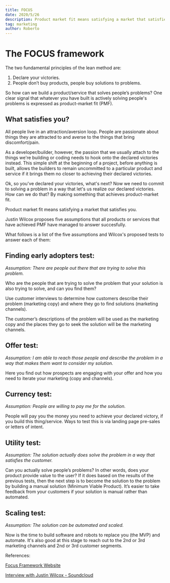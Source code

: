 ```yaml
---
title: FOCUS
date: 2020/5/26
description: Product market fit means satisfying a market that satisfies you.
tag: marketing
author: Roberto
---
```


# The FOCUS framework

The two fundamental principles of the lean method are:

1. Declare your victories.
2. People don’t buy products, people buy solutions to problems.

So how can we build a product/service that solves people’s problems? One clear signal that whatever you have built is actively solving people's problems is expressed as product-market fit (PMF).

## What satisfies you?

All people live in an attraction/aversion loop. People are passionate about things they are attracted to and averse to the things that bring discomfort/pain.

As a developer/builder, however, the passion that we usually attach to the things we're building or coding needs to hook onto the declared victories instead. This simple shift at the beginning of a project, before anything is built, allows the builders to remain uncommitted to a particular product and service if it brings them no closer to achieving their declared victories.

Ok, so you've declared your victories, what's next? Now we need to commit to solving a problem in a way that let's us realize our declared victories. How can we do that? By making something that achieves product-market fit.

Product market fit means satisfying a market that satisfies you.

Justin Wilcox proposes five assumptions that all products or services that have achieved PMF have managed to answer succesfully. 

What follows is a list of the five assumptions and Wilcox's proposed tests to answer each of them:

## Finding early adopters test:

_Assumption: There are people out there that are trying to solve this problem._

Who are the people that are trying to solve the problem that your solution is also trying to solve, and can you find them?

Use customer interviews to determine how customers describe their problem (marketing copy) and where they go to find solutions (marketing channels).

The customer’s descriptions of the problem will be used as the marketing copy and the places they go to seek the solution will be the marketing channels.

## Offer test:

_Assumption: I am able to reach those people and describe the problem in a way that makes them want to consider my solution._

Here you find out how prospects are engaging with your offer and how you need to iterate your marketing (copy and channels).

## Currency test:

_Assumption: People are willing to pay me for the solution._

People will pay you the money you need to achieve your declared victory, if you build this thing/service. Ways to test this is via landing page pre-sales or letters of intent.

## Utility test:

_Assumption: The solution actually does solve the problem in a way that satisfies the customer._

Can you actually solve people’s problems? In other words, does your product provide value to the user? If it does based on the results of the previous tests, then the next step is to become the solution to the problem by building a manual solution (Minimum Viable Product). It’s easier to take feedback from your customers if your solution is manual rather than automated.

## Scaling test:

_Assumption: The solution can be automated and scaled._

Now is the time to build software and robots to replace you (the MVP) and automate. It's also good at this stage to reach out to the 2nd or 3rd marketing channels and 2nd or 3rd customer segments.

References:

[Focus Framework Website][focus-framework]

[Interview with Justin Wilcox - Soundcloud][ff-soundcloud]

[focus-framework]: https://thefocusframework.com/
[ff-soundcloud]: https://soundcloud.com/lean-startup/the-5-experiments-you-need-to-find-product-market-fit
